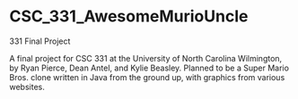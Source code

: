 CSC_331_AwesomeMurioUncle
=========================

331 Final Project

A final project for CSC 331 at the University of North Carolina Wilmington, by Ryan Pierce, Dean Antel, and Kylie Beasley.  Planned to be a Super Mario Bros. clone written in Java from the ground up, with graphics from various websites.
